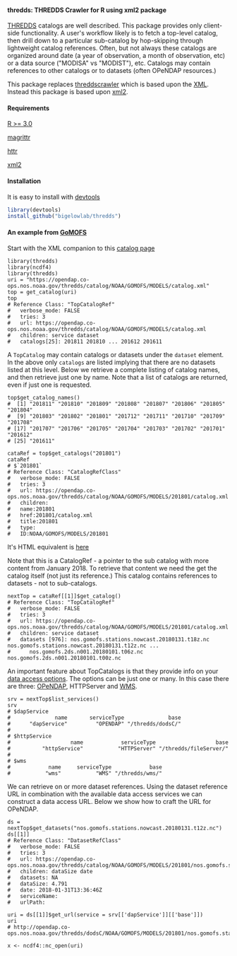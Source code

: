 #### thredds: THREDDS Crawler for R using xml2 package

[THREDDS](https://www.unidata.ucar.edu/software/thredds/current/tds/TDS.html) catalogs
are well described.  This package provides only client-side functionality. A user's
workflow likely is to fetch a top-level catalog, then drill down to a particular sub-catalog
by hop-skipping through lightweight catalog references.  Often, but not always these
catalogs are organized around date (a year of observation, a month of observation, etc) or
a data source ("MODISA" vs "MODIST"), etc.
Catalogs may contain references to other catalogs or to datasets (often OPeNDAP resources.)

This package replaces [threddscrawler](https://github.com/BigelowLab/threddscrawler) which is
based upon the [XML](https://CRAN.R-project.org/package=XML). Instead this package
is based upon [xml2](https://CRAN.R-project.org/package=xml2).


#### Requirements

[R >= 3.0](http://cran.r-project.org)

[magrittr](https://CRAN.R-project.org/package=magrittr)

[httr](https://CRAN.R-project.org/package=httr)

[xml2](https://CRAN.R-project.org/package=xml2)

#### Installation

It is easy to install with [devtools](https://CRAN.R-project.org/package=devtools)

```R
library(devtools)
install_github("bigelowlab/thredds")
```

#### An example from [GoMOFS](https://tidesandcurrents.noaa.gov/ofs/gomofs/gomofs.html)


Start with the XML companion to this [catalog page](https://opendap.co-ops.nos.noaa.gov/thredds/catalog/NOAA/GOMOFS/MODELS/catalog.html)

```
library(thredds)
library(ncdf4)
library(thredds)
uri = "https://opendap.co-ops.nos.noaa.gov/thredds/catalog/NOAA/GOMOFS/MODELS/catalog.xml"
top = get_catalog(uri)
top
# Reference Class: "TopCatalogRef"
#   verbose_mode: FALSE
#   tries: 3
#   url: https://opendap.co-ops.nos.noaa.gov/thredds/catalog/NOAA/GOMOFS/MODELS/catalog.xml
#   children: service dataset
#   catalogs[25]: 201811 201810 ... 201612 201611

```

A `TopCatalog` may contain catalogs or datasets under the `dataset` element. In the above only
`catalogs` are listed implying that there are no datasets listed at this level.  Below we
retrieve a complete listing of catalog names, and then retrieve just one by name. Note
that a list of catalogs are returned, even if just one is requested.

```
top$get_catalog_names()
#  [1] "201811" "201810" "201809" "201808" "201807" "201806" "201805" "201804"
#  [9] "201803" "201802" "201801" "201712" "201711" "201710" "201709" "201708"
# [17] "201707" "201706" "201705" "201704" "201703" "201702" "201701" "201612"
# [25] "201611"

cataRef = top$get_catalogs("201801")
cataRef
# $`201801`
# Reference Class: "CatalogRefClass"
#   verbose_mode: FALSE
#   tries: 3
#   url: https://opendap.co-ops.nos.noaa.gov/thredds/catalog/NOAA/GOMOFS/MODELS/201801/catalog.xml
#   children:
#   name:201801
#   href:201801/catalog.xml
#   title:201801
#   type:
#   ID:NOAA/GOMOFS/MODELS/201801
```
It's HTML equivalent is [here](https://opendap.co-ops.nos.noaa.gov/thredds/catalog/NOAA/GOMOFS/MODELS/201801/catalog.html)

Note that this is a CatalogRef - a pointer to the sub catalog with more content from
January 2018. To retrieve that content we need the get the catalog itself (not just its
reference.)  This catalog contains references to datasets - not to sub-catalogs.

```
nextTop = cataRef[[1]]$get_catalog()
# Reference Class: "TopCatalogRef"
#   verbose_mode: FALSE
#   tries: 3
#   url: https://opendap.co-ops.nos.noaa.gov/thredds/catalog/NOAA/GOMOFS/MODELS/201801/catalog.xml
#   children: service dataset
#   datasets [976]: nos.gomofs.stations.nowcast.20180131.t18z.nc nos.gomofs.stations.nowcast.20180131.t12z.nc ...
#      nos.gomofs.2ds.n001.20180101.t06z.nc nos.gomofs.2ds.n001.20180101.t00z.nc
```

An important feature about TopCatalogs is that they provide info on your
[data access options](https://www.unidata.ucar.edu/software/thredds/v4.6/tds/reference/Services.html).
The options can be just one or many.  In this case there are three: [OPeNDAP](https://www.opendap.org/),
HTTPServer and [WMS](https://www.unidata.ucar.edu/software/thredds/current/tds/reference/WMS.html).


```
srv = nextTop$list_services()
srv
# $dapService
#              name       serviceType              base
#      "dapService"         "OPENDAP" "/thredds/dodsC/"
#
# $httpService
#                   name            serviceType                   base
#          "httpService"           "HTTPServer" "/thredds/fileServer/"
#
# $wms
#            name     serviceType            base
#           "wms"           "WMS" "/thredds/wms/"
```

We can retrieve on or more dataset references.  Using the dataset reference URL in combination
with the available data access services we can construct a data access URL.  Below we show
how to craft the URL for OPeNDAP.

```
ds = nextTop$get_datasets("nos.gomofs.stations.nowcast.20180131.t12z.nc")
ds[[1]]
# Reference Class: "DatasetRefClass"
#   verbose_mode: FALSE
#   tries: 3
#   url: https://opendap.co-ops.nos.noaa.gov/thredds/catalog/NOAA/GOMOFS/MODELS/201801/nos.gomofs.stations.nowcast.20180131.t12z.nc
#   children: dataSize date
#   datasets: NA
#   dataSize: 4.791
#   date: 2018-01-31T13:36:46Z
#   serviceName:
#   urlPath:

uri = ds[[1]]$get_url(service = srv[['dapService']][['base']])
uri
# http://opendap.co-ops.nos.noaa.gov/thredds/dodsC/NOAA/GOMOFS/MODELS/201801/nos.gomofs.stations.nowcast.20180131.t12z.nc

x <- ncdf4::nc_open(uri)
```

